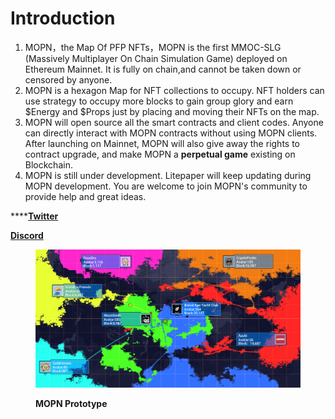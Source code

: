 # Introduction

1. MOPN，the Map Of PFP NFTs，MOPN is the first MMOC-SLG (Massively Multiplayer On Chain Simulation Game) deployed on Ethereum Mainnet. It is fully on chain,and cannot be taken down or censored by anyone.
2. MOPN is a hexagon Map for NFT collections to occupy. NFT holders can use strategy to occupy more blocks to gain group glory and earn $Energy and $Props just by placing and moving their NFTs on the map.
3. MOPN will open source all the smart contracts and client codes. Anyone can directly interact with MOPN contracts without using MOPN clients. After launching on Mainnet, MOPN will also give away the rights to contract upgrade, and make MOPN a **perpetual game** existing on Blockchain.
4. MOPN is still under development. Litepaper will keep updating during MOPN development. You are welcome to join MOPN's community to provide help and great ideas.

****[**Twitter** ](https://twitter.com/Mopnxyz)

****[**Discord**](https://discord.com/invite/n9EKMPeqxE)****

<figure><img src=".gitbook/assets/image.png" alt=""><figcaption><p><strong>MOPN Prototype</strong></p></figcaption></figure>
